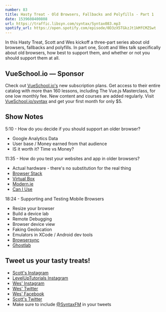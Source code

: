 ```yaml
---
number: 83
title: Hasty Treat - Old Browsers, Fallbacks and Polyfills - Part 1
date: 1539608400808
url: https://traffic.libsyn.com/syntax/Syntax083.mp3
spotify_url: https://open.spotify.com/episode/0D3zX5TGkzJt1kMfCMZSwt
---
```


In this Hasty Treat, Scott and Wes kickoff a three-part series about old browsers, fallbacks and polyfills. In part one, Scott and Wes talk specifically about old browsers, how best to support them, and whether or not you should support them at all.

## VueSchool.io — Sponsor

Check out [VueSchool.io's](https://vueschool.io/) new subscription plans. Get access to their entire catalog with more than 160 lessons, including The Vue.js Masterclass, for one low monthly fee. New content and courses are added regularly. Visit [VueSchool.io/syntax](https://vueschool.io/syntax) and get your first month for only $5.

## Show Notes

5:10 - How do you decide if you should support an older browser?

* Google Analytics Data
* User base / Money earned from that audience
* IS it worth it? Time vs Money?

11:35 - How do you test your websites and app in older browsers?

* Actual hardware - there's no substitution for the real thing
* [Browser Stack](https://www.browserstack.com/)
* [Virtual Box](https://www.virtualbox.org/)
* [Modern.ie](http://modern.ie)
* [Can I Use](https://caniuse.com/)


18:24 - Supporting and Testing Mobile Browsers

* Resize your browser
* Build a device lab
* Remote Debugging
* Browser device view
* Faking Geolocation
* Emulators in XCode / Android dev tools
* [Browsersync](https://browsersync.io/)
* [Ghostlab](https://www.vanamco.com/ghostlab/)

## Tweet us your tasty treats!

* [Scott's Instagram](https://www.instagram.com/stolinski/)
* [LevelUpTutorials Instagram](https://www.instagram.com/LevelUpTutorials/)
* [Wes' Instagram](https://www.instagram.com/wesbos/)
* [Wes' Twitter](https://twitter.com/wesbos)
* [Wes' Facebook](https://www.facebook.com/wesbos.developer)
* [Scott's Twitter](https://twitter.com/stolinski)
* Make sure to include [@SyntaxFM](https://twitter.com/SyntaxFM) in your tweets
